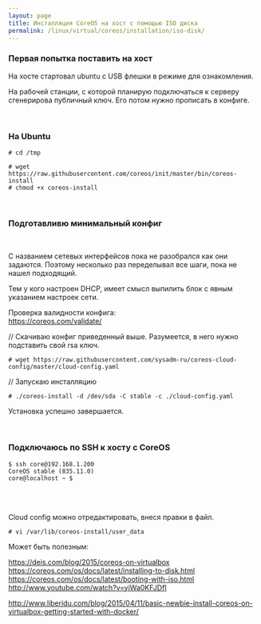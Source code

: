 ```yaml
---
layout: page
title: Инсталляция CoreOS на хост с помощью ISO диска
permalink: /linux/virtual/coreos/installation/iso-disk/
---
```



### Первая попытка поставить на хост


На хосте стартовал ubuntu с USB флешки в режиме для ознакомления.

На рабочей станции, с которой планирую подключаться к серверу сгенерирова публичный ключ. Его потом нужно прописать в конфиге.



<br/>

### На Ubuntu

    # cd /tmp

    # wget https://raw.githubusercontent.com/coreos/init/master/bin/coreos-install
    # chmod +x coreos-install


<br/>

### Подготавливю минимальный конфиг

<script src="http://gist-it.appspot.com/https://github.com/sysadm-ru/coreos-cloud-config/blob/master/cloud-config.yaml">
</script>

<br/>

С названием сетевых интерфейсов пока не разобрался как они задаются. Поэтому несколько раз переделывал все шаги, пока не нашел подходящий.

Тем у кого настроен DHCP, имеет смысл выпилить блок с явным указанием настроек сети.


Проверка валидности конфига:  
https://coreos.com/validate/


// Скачиваю конфиг приведенный выше. Разумеется, в него нужно подставить свой rsa ключ.

    # wget https://raw.githubusercontent.com/sysadm-ru/coreos-cloud-config/master/cloud-config.yaml

// Запускаю инсталляцию

    # ./coreos-install -d /dev/sda -C stable -c ./cloud-config.yaml


Установка успешно завершается.

<br/>

### Подключаюсь по SSH к хосту с CoreOS

    $ ssh core@192.168.1.200
    CoreOS stable (835.11.0)
    core@localhost ~ $


<br/>
<br/>


Сloud config можно отредактировать, внеся правки в файл.

    # vi /var/lib/coreos-install/user_data

    


Может быть полезным:  

https://deis.com/blog/2015/coreos-on-virtualbox  
https://coreos.com/os/docs/latest/installing-to-disk.html  
https://coreos.com/os/docs/latest/booting-with-iso.html  
http://www.youtube.com/watch?v=yiWa0KFJDfI  


http://www.liberidu.com/blog/2015/04/11/basic-newbie-install-coreos-on-virtualbox-getting-started-with-docker/
